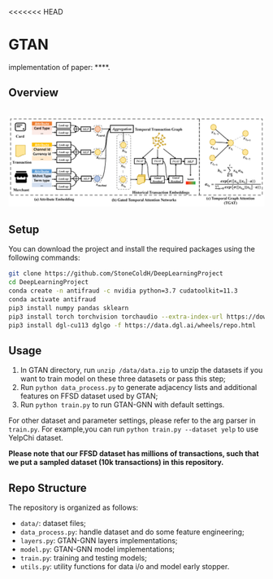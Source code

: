 <<<<<<< HEAD
# GTAN
implementation of paper:
****.

## Overview

<p align="center">
    <br>
    <a href="https://github.com/StoneColdH/DeepLearningProject">
        <img src="https://github.com/StoneColdH/DeepLearningProject/blob/main/figures/framework_gtan.png" width="900"/>
    </a>
    <br>
<p>



## Setup

You can download the project and install the required packages using the following commands:

```bash
git clone https://github.com/StoneColdH/DeepLearningProject
cd DeepLearningProject
conda create -n antifraud -c nvidia python=3.7 cudatoolkit=11.3
conda activate antifraud
pip3 install numpy pandas sklearn
pip3 install torch torchvision torchaudio --extra-index-url https://download.pytorch.org/whl/cu113
pip3 install dgl-cu113 dglgo -f https://data.dgl.ai/wheels/repo.html
```

## Usage

1. In GTAN directory, run `unzip /data/data.zip` to unzip the datasets if you want to train model on these three datasets or pass this step;
2. Run `python data_process.py` to generate adjacency lists and additional features on FFSD dataset used by GTAN;
3. Run `python train.py` to run GTAN-GNN with default settings.

For other dataset and parameter settings, please refer to the arg parser in `train.py`. For example,you can run `python train.py --dataset yelp` to use YelpChi dataset. 

**Please note that our FFSD dataset has millions of transactions, such that we put a sampled dataset (10k transactions) in this repository.**

## Repo Structure
The repository is organized as follows:
- `data/`: dataset files;
- `data_process.py`: handle dataset and do some feature engineering;
- `layers.py`: GTAN-GNN layers implementations;
- `model.py`: GTAN-GNN model implementations;
- `train.py`: training and testing models;
- `utils.py`: utility functions for data i/o and model early stopper.

